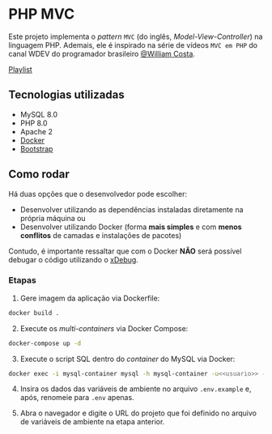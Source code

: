 # PHP MVC

Este projeto implementa o _pattern_ `MVC` (do inglês, _Model-View-Controller_) na linguagem PHP. Ademais, ele é inspirado na série de vídeos `MVC em PHP` do canal WDEV do programador brasileiro [@William Costa](https://github.com/william-costa).

[Playlist](https://www.youtube.com/watch?v=7fxguLAebl4&list=PL_zkXQGHYosGQwNkMMdhRZgm4GjspTnXs)

## Tecnologias utilizadas

- MySQL 8.0
- PHP 8.0
- Apache 2
- [Docker](https://www.docker.com/)
- [Bootstrap](https://getbootstrap.com/)

## Como rodar

Há duas opções que o desenvolvedor pode escolher:

- Desenvolver utilizando as dependências instaladas diretamente na própria máquina ou
- Desenvolver utilizando Docker (forma **mais simples** e com **menos conflitos** de camadas e instalações de pacotes)

Contudo, é importante ressaltar que com o Docker **NÃO** será possível debugar o código utilizando o [xDebug](https://xdebug.org/).

### Etapas

1. Gere imagem da aplicação via Dockerfile:

```bash
docker build .
```

2. Execute os _multi-containers_ via Docker Compose:

```bash
docker-compose up -d
```

3. Execute o script SQL dentro do _container_ do MySQL via Docker:

```bash
docker exec -i mysql-container mysql -h mysql-container -u<<usuario>> -p<<senha>> <script.sql
```

4. Insira os dados das variáveis de ambiente no arquivo `.env.example` e, após, renomeie para `.env` apenas.

5. Abra o navegador e digite o URL do projeto que foi definido no arquivo de variáveis de ambiente na etapa anterior.
